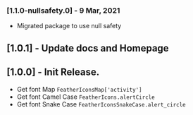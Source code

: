 ### [1.1.0-nullsafety.0] - 9 Mar, 2021
- Migrated package to use null safety

## [1.0.1] - Update docs and Homepage

## [1.0.0] - Init Release.

* Get font Map `FeatherIconsMap['activity']`
* Get font Camel Case `FeatherIcons.alertCircle`
* Get font Snake Case `FeatherIconsSnakeCase.alert_circle`


